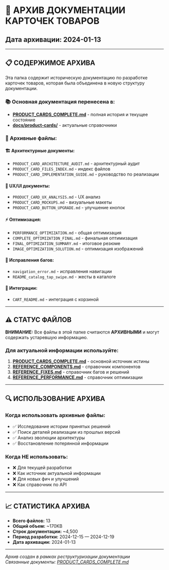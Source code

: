 # 📂 АРХИВ ДОКУМЕНТАЦИИ КАРТОЧЕК ТОВАРОВ

## Дата архивации: 2024-01-13

---

## 📋 СОДЕРЖИМОЕ АРХИВА

Эта папка содержит историческую документацию по разработке карточек товаров,
которая была объединена в новую структуру документации.

### 📚 Основная документация перенесена в:

- **[PRODUCT_CARDS_COMPLETE.md](../../../PRODUCT_CARDS_COMPLETE.md)** - полная
  история и текущее состояние
- **[docs/product-cards/](../)** - актуальные справочники

### 📁 Архивные файлы:

#### 🏗️ Архитектурные документы:

- `PRODUCT_CARD_ARCHITECTURE_AUDIT.md` - архитектурный аудит
- `PRODUCT_CARD_FILES_INDEX.md` - индекс файлов
- `PRODUCT_CARD_IMPLEMENTATION_GUIDE.md` - руководство по реализации

#### 🎨 UX/UI документы:

- `PRODUCT_CARD_UX_ANALYSIS.md` - UX анализ
- `PRODUCT_CARD_MOCKUPS.md` - визуальные макеты
- `PRODUCT_CARD_BUTTON_UPGRADE.md` - улучшение кнопок

#### ⚡ Оптимизация:

- `PERFORMANCE_OPTIMIZATION.md` - общая оптимизация
- `COMPLETE_OPTIMIZATION_FINAL.md` - финальная оптимизация
- `FINAL_OPTIMIZATION_SUMMARY.md` - итоговое резюме
- `IMAGE_OPTIMIZATION_SOLUTION.md` - оптимизация изображений

#### 🐛 Исправления багов:

- `navigation_error.md` - исправления навигации
- `README_catalog_tap_swipe.md` - жесты в каталоге

#### 🛒 Интеграции:

- `CART_README.md` - интеграция с корзиной

---

## ⚠️ СТАТУС ФАЙЛОВ

**ВНИМАНИЕ:** Все файлы в этой папке считаются **АРХИВНЫМИ** и могут содержать
устаревшую информацию.

### Для актуальной информации используйте:

1. **[PRODUCT_CARDS_COMPLETE.md](../../../PRODUCT_CARDS_COMPLETE.md)** -
   основной источник истины
2. **[REFERENCE_COMPONENTS.md](../REFERENCE_COMPONENTS.md)** - справочник
   компонентов
3. **[REFERENCE_FIXES.md](../REFERENCE_FIXES.md)** - справочник багов и решений
4. **[REFERENCE_PERFORMANCE.md](../REFERENCE_PERFORMANCE.md)** - справочник
   оптимизации

---

## 🔍 ИСПОЛЬЗОВАНИЕ АРХИВА

### Когда использовать архивные файлы:

- ✅ Исследование истории принятых решений
- ✅ Поиск деталей реализации из прошлых версий
- ✅ Анализ эволюции архитектуры
- ✅ Восстановление потерянной информации

### Когда НЕ использовать:

- ❌ Для текущей разработки
- ❌ Как источник актуальной информации
- ❌ Для новых фич и улучшений
- ❌ Как справочник по API

---

## 📈 СТАТИСТИКА АРХИВА

- **Всего файлов:** 13
- **Общий объем:** ~170KB
- **Строк документации:** ~4,500
- **Период разработки:** 2024-12-15 — 2024-12-19
- **Дата архивации:** 2024-01-13

---

_Архив создан в рамках реструктуризации документации_\
_Связанные документы:
[PRODUCT_CARDS_COMPLETE.md](../../../PRODUCT_CARDS_COMPLETE.md)_
